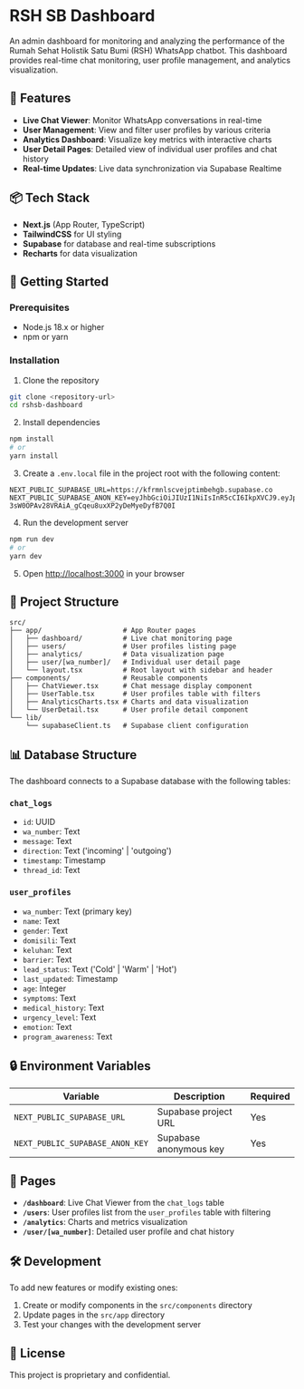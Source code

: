 # RSH SB Dashboard

An admin dashboard for monitoring and analyzing the performance of the Rumah Sehat Holistik Satu Bumi (RSH) WhatsApp chatbot. This dashboard provides real-time chat monitoring, user profile management, and analytics visualization.

## 🎯 Features

- **Live Chat Viewer**: Monitor WhatsApp conversations in real-time
- **User Management**: View and filter user profiles by various criteria
- **Analytics Dashboard**: Visualize key metrics with interactive charts
- **User Detail Pages**: Detailed view of individual user profiles and chat history
- **Real-time Updates**: Live data synchronization via Supabase Realtime

## 📦 Tech Stack

- **Next.js** (App Router, TypeScript)
- **TailwindCSS** for UI styling
- **Supabase** for database and real-time subscriptions
- **Recharts** for data visualization

## 🚀 Getting Started

### Prerequisites

- Node.js 18.x or higher
- npm or yarn

### Installation

1. Clone the repository

```bash
git clone <repository-url>
cd rshsb-dashboard
```

2. Install dependencies

```bash
npm install
# or
yarn install
```

3. Create a `.env.local` file in the project root with the following content:

```
NEXT_PUBLIC_SUPABASE_URL=https://kfrmnlscvejptimbehgb.supabase.co
NEXT_PUBLIC_SUPABASE_ANON_KEY=eyJhbGciOiJIUzI1NiIsInR5cCI6IkpXVCJ9.eyJpc3MiOiJzdXBhYmFzZSIsInJlZiI6Imtmcm1ubHNjdmVqcHRpbWJlaGdiIiwicm9sZSI6ImFub24iLCJpYXQiOjE3NTAyMzMyMjAsImV4cCI6MjA2NTgwOTIyMH0.s-3sW0OPAv28VRAiA_gCqeu8uxXP2yDeMyeDyfB7Q0I
```

4. Run the development server

```bash
npm run dev
# or
yarn dev
```

5. Open [http://localhost:3000](http://localhost:3000) in your browser

## 📁 Project Structure

```
src/
├── app/                    # App Router pages
│   ├── dashboard/          # Live chat monitoring page
│   ├── users/              # User profiles listing page
│   ├── analytics/          # Data visualization page
│   ├── user/[wa_number]/   # Individual user detail page
│   └── layout.tsx          # Root layout with sidebar and header
├── components/             # Reusable components
│   ├── ChatViewer.tsx      # Chat message display component
│   ├── UserTable.tsx       # User profiles table with filters
│   ├── AnalyticsCharts.tsx # Charts and data visualization
│   └── UserDetail.tsx      # User profile detail component
└── lib/
    └── supabaseClient.ts   # Supabase client configuration
```

## 📊 Database Structure

The dashboard connects to a Supabase database with the following tables:

### `chat_logs`
- `id`: UUID
- `wa_number`: Text
- `message`: Text
- `direction`: Text ('incoming' | 'outgoing')
- `timestamp`: Timestamp
- `thread_id`: Text

### `user_profiles`
- `wa_number`: Text (primary key)
- `name`: Text
- `gender`: Text
- `domisili`: Text
- `keluhan`: Text
- `barrier`: Text
- `lead_status`: Text ('Cold' | 'Warm' | 'Hot')
- `last_updated`: Timestamp
- `age`: Integer
- `symptoms`: Text
- `medical_history`: Text
- `urgency_level`: Text
- `emotion`: Text
- `program_awareness`: Text

## 🔒 Environment Variables

| Variable | Description | Required |
|----------|-------------|----------|
| `NEXT_PUBLIC_SUPABASE_URL` | Supabase project URL | Yes |
| `NEXT_PUBLIC_SUPABASE_ANON_KEY` | Supabase anonymous key | Yes |

## 📱 Pages

- **`/dashboard`**: Live Chat Viewer from the `chat_logs` table
- **`/users`**: User profiles list from the `user_profiles` table with filtering
- **`/analytics`**: Charts and metrics visualization
- **`/user/[wa_number]`**: Detailed user profile and chat history

## 🛠️ Development

To add new features or modify existing ones:

1. Create or modify components in the `src/components` directory
2. Update pages in the `src/app` directory
3. Test your changes with the development server

## 📝 License

This project is proprietary and confidential.
